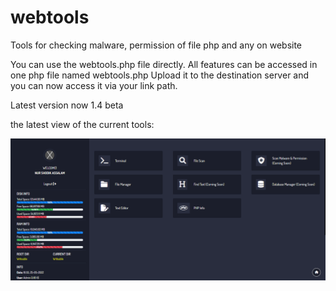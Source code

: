 # webtools
Tools for checking malware, permission of file php and any on website 

You can use the webtools.php file directly. All features can be accessed in one php file named webtools.php
Upload it to the destination server and you can now access it via your link path.

Latest version now 1.4 beta


the latest view of the current tools:

![alt text](https://raw.githubusercontent.com/fordevelopertools/webtools/main/webtools1.3.png)
